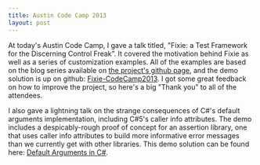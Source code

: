 ```yaml
---
title: Austin Code Camp 2013
layout: post
---
```

At today's Austin Code Camp, I gave a talk titled, "Fixie: a Test Framework for the Discerning Control Freak&#8221;. It covered the motivation behind Fixie as well as a series of customization examples. All of the examples are based on the blog series available on [the project's github page](https://fixie.github.io/), and the demo solution is up on github: [Fixie-CodeCamp2013](https://github.com/plioi/presentations/tree/master/Fixie-CodeCamp2013). I got some great feedback on how to improve the project, so here's a big "Thank you&#8221; to all of the attendees.

I also gave a lightning talk on the strange consequences of C#'s default arguments implementation, including C#5's caller info attributes. The demo includes a despicably-rough proof of concept for an assertion library, one that uses caller info attributes to build more informative error messages than we currently get with other libraries. This demo solution can be found here: [Default Arguments in C#](https://github.com/plioi/presentations/tree/master/DefaultArgumentsInCSharp).